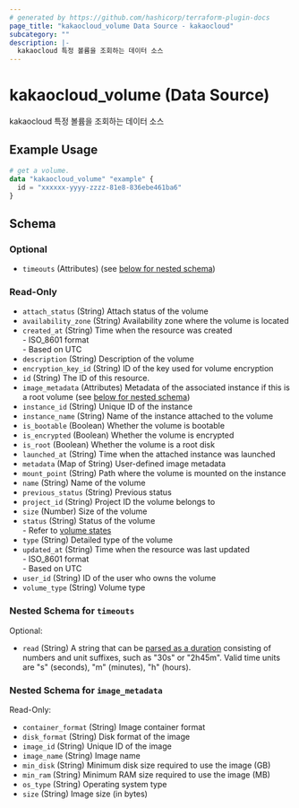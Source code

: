 ```yaml
---
# generated by https://github.com/hashicorp/terraform-plugin-docs
page_title: "kakaocloud_volume Data Source - kakaocloud"
subcategory: ""
description: |-
  kakaocloud 특정 볼륨을 조회하는 데이터 소스
---
```


# kakaocloud_volume (Data Source)

kakaocloud 특정 볼륨을 조회하는 데이터 소스

## Example Usage

```terraform
# get a volume.
data "kakaocloud_volume" "example" {
  id = "xxxxxx-yyyy-zzzz-81e8-836ebe461ba6"
}
```

<!-- schema generated by tfplugindocs -->
## Schema

### Optional

- `timeouts` (Attributes) (see [below for nested schema](#nestedatt--timeouts))

### Read-Only

- `attach_status` (String) Attach status of the volume
- `availability_zone` (String) Availability zone where the volume is located
- `created_at` (String) Time when the resource was created <br/> - ISO_8601 format <br/> - Based on UTC
- `description` (String) Description of the volume
- `encryption_key_id` (String) ID of the key used for volume encryption
- `id` (String) The ID of this resource.
- `image_metadata` (Attributes) Metadata of the associated instance if this is a root volume (see [below for nested schema](#nestedatt--image_metadata))
- `instance_id` (String) Unique ID of the instance
- `instance_name` (String) Name of the instance attached to the volume
- `is_bootable` (Boolean) Whether the volume is bootable
- `is_encrypted` (Boolean) Whether the volume is encrypted
- `is_root` (Boolean) Whether the volume is a root disk
- `launched_at` (String) Time when the attached instance was launched
- `metadata` (Map of String) User-defined image metadata
- `mount_point` (String) Path where the volume is mounted on the instance
- `name` (String) Name of the volume
- `previous_status` (String) Previous status
- `project_id` (String) Project ID the volume belongs to
- `size` (Number) Size of the volume
- `status` (String) Status of the volume <br/> - Refer to [volume states](https://docs.kakaocloud.com/en/service/bcs/vm/vm-main#volume-states)
- `type` (String) Detailed type of the volume
- `updated_at` (String) Time when the resource was last updated <br/> - ISO_8601 format <br/> - Based on UTC
- `user_id` (String) ID of the user who owns the volume
- `volume_type` (String) Volume type

<a id="nestedatt--timeouts"></a>
### Nested Schema for `timeouts`

Optional:

- `read` (String) A string that can be [parsed as a duration](https://pkg.go.dev/time#ParseDuration) consisting of numbers and unit suffixes, such as "30s" or "2h45m". Valid time units are "s" (seconds), "m" (minutes), "h" (hours).


<a id="nestedatt--image_metadata"></a>
### Nested Schema for `image_metadata`

Read-Only:

- `container_format` (String) Image container format
- `disk_format` (String) Disk format of the image
- `image_id` (String) Unique ID of the image
- `image_name` (String) Image name
- `min_disk` (String) Minimum disk size required to use the image (GB)
- `min_ram` (String) Minimum RAM size required to use the image (MB)
- `os_type` (String) Operating system type
- `size` (String) Image size (in bytes)
